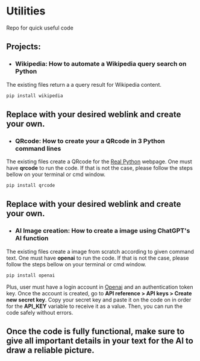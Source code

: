 # Utilities
Repo for quick useful code

## Projects:

* ### **Wikipedia:** How to automate a Wikipedia query search on Python
The existing files return a a query result for Wikipedia content.

```bash
pip install wikipedia
```
Replace with your desired weblink and create your own.
---

* ### **QRcode:** How to create your a QRcode in 3 Python command lines
The existing files create a QRcode for the [Real Python](https://realpython.com/) webpage. One must have **qrcode** to run the code. If that is not the case, please follow the steps bellow on your terminal or cmd window.

```bash
pip install qrcode
```
Replace with your desired weblink and create your own.
---

* ### **AI Image creation:** How to create a image using ChatGPT's AI function
The existing files create a image from scratch according to given command text. One must have **openai** to run the code. If that is not the case, please follow the steps bellow on your terminal or cmd window.

```bash
pip install openai
```
Plus, user must have a login account in [Openai](https://openai.com) and an authentication token key. Once the account is created, go to **API reference > API keys > Create new secret key**. Copy your secret key and paste it on the code on in order for the **API_KEY** variable to receive it as a value. Then, you can run the code safely without errors.

Once the code is fully functional, make sure to give all important details in your text for the AI to draw a reliable picture.
---
